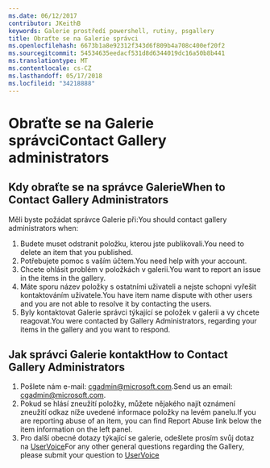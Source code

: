 ```yaml
---
ms.date: 06/12/2017
contributor: JKeithB
keywords: Galerie prostředí powershell, rutiny, psgallery
title: Obraťte se na Galerie správci
ms.openlocfilehash: 6673b1a8e92312f343d6f809b4a708c400ef20f2
ms.sourcegitcommit: 54534635eedacf531d8d6344019dc16a50b8b441
ms.translationtype: MT
ms.contentlocale: cs-CZ
ms.lasthandoff: 05/17/2018
ms.locfileid: "34218888"
---
```

# <a name="contact-gallery-administrators"></a><span data-ttu-id="24709-103">Obraťte se na Galerie správci</span><span class="sxs-lookup"><span data-stu-id="24709-103">Contact Gallery administrators</span></span>

## <a name="when-to-contact-gallery-administrators"></a><span data-ttu-id="24709-104">Kdy obraťte se na správce Galerie</span><span class="sxs-lookup"><span data-stu-id="24709-104">When to Contact Gallery Administrators</span></span>

<span data-ttu-id="24709-105">Měli byste požádat správce Galerie při:</span><span class="sxs-lookup"><span data-stu-id="24709-105">You should contact gallery administrators when:</span></span>

1. <span data-ttu-id="24709-106">Budete muset odstranit položku, kterou jste publikovali.</span><span class="sxs-lookup"><span data-stu-id="24709-106">You need to delete an item that you published.</span></span>
2. <span data-ttu-id="24709-107">Potřebujete pomoc s vaším účtem.</span><span class="sxs-lookup"><span data-stu-id="24709-107">You need help with your account.</span></span>
3. <span data-ttu-id="24709-108">Chcete ohlásit problém v položkách v galerii.</span><span class="sxs-lookup"><span data-stu-id="24709-108">You want to report an issue in the items in the gallery.</span></span>
4. <span data-ttu-id="24709-109">Máte sporu název položky s ostatními uživateli a nejste schopni vyřešit kontaktováním uživatele.</span><span class="sxs-lookup"><span data-stu-id="24709-109">You have item name dispute with other users and you are not able to resolve it by contacting the users.</span></span>
5. <span data-ttu-id="24709-110">Byly kontaktovat Galerie správci týkající se položek v galerii a vy chcete reagovat.</span><span class="sxs-lookup"><span data-stu-id="24709-110">You were contacted by Gallery Administrators, regarding your items in the gallery and you want to respond.</span></span>

## <a name="how-to-contact-gallery-administrators"></a><span data-ttu-id="24709-111">Jak správci Galerie kontakt</span><span class="sxs-lookup"><span data-stu-id="24709-111">How to Contact Gallery Administrators</span></span>

1. <span data-ttu-id="24709-112">Pošlete nám e-mail: cgadmin@microsoft.com.</span><span class="sxs-lookup"><span data-stu-id="24709-112">Send us an email: cgadmin@microsoft.com.</span></span>
2. <span data-ttu-id="24709-113">Pokud se hlásí zneužití položky, můžete nějakého najít oznámení zneužití odkaz níže uvedené informace položky na levém panelu.</span><span class="sxs-lookup"><span data-stu-id="24709-113">If you are reporting abuse of an item, you can find Report Abuse link below the item information on the left panel.</span></span>
3. <span data-ttu-id="24709-114">Pro další obecné dotazy týkající se galerie, odešlete prosím svůj dotaz na [UserVoice](http://windowsserver.uservoice.com/forums/301869-powershell)</span><span class="sxs-lookup"><span data-stu-id="24709-114">For any other general questions regarding the Gallery, please submit your question to [UserVoice](http://windowsserver.uservoice.com/forums/301869-powershell)</span></span>